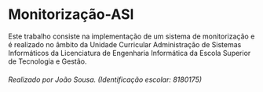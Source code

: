 # Monitorização-ASI
Este trabalho consiste na implementação de um sistema de monitorização e é realizado no âmbito da Unidade Curricular Administração de Sistemas Informáticos da Licenciatura de Engenharia Informática da Escola Superior de Tecnologia e Gestão.

###### Realizado por João Sousa. (Identificação escolar: 8180175)
